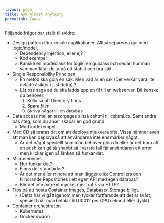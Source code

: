 ```yaml
---
layout: page
title: Ask Almost Anything
permalink: /aaa/
---
```


Följande frågor har ställs tillsvidre:
* Design pattern för console applikationer. Alltså separerea gui med logic/model. 
    * Dependency injection, eller ej? 
    * Kod exempel
    * Kanske en modelclass för logik, en guiclass och sedan hur man sammanflätar detta på ett stabilt och bra sätt.
* Single Responsibility Principen
    * En metod ska göra en sak. Men vad är en sak (Det verkar vara lite delade åsikter i just detta) ? 
    * Låt oss säga att du ska ladda upp en fil till en webserver. Då kanske du behöver:
        1. Kolla så att Directory finns
        1. Spara filen
        1. Skriva något till en databas
* Data access mellan razorpages alltså cshtml till cshtml.cs. Samt andra bas steg, som du anser skapar en god grund. 
    * Med kodexempel
* Med CD så pratas det om att deploya mjukvara ofta. Vissa nämner även att man kan deploya så att användarna inte ens märker något. 
    * Är det något speciellt som man behöver göra då eller är det bara att en push kan gå så snabbt så i värsta fall får användaren ett error men klickar igen på länken så funkar det.
* Microservices
    * Hur funkar det? 
    * Finns det standarder? 
    * Är det mer eller mindre att man lägger olika Controllers och tillhörande Repositories i ett egen API med egen databas? 
    * Blir det inte extremt mycket mer trafik via HTTP?
* Tips på att hosta Container Images, Databaser, Storage billigt. 
    * (Detta har vi gått igenom men tycker fortfarande att det är svårt, speciellt när man betalar $0.00012 per CPU sekund eller dylikt)
* Container orchestration
    * Kubernetes
    * Docker swarm